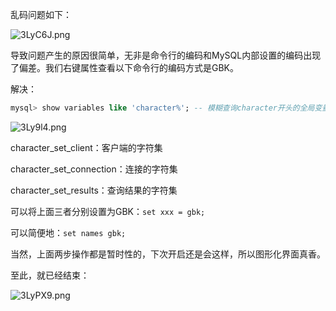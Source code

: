 乱码问题如下：

![3LyC6J.png](https://s2.ax1x.com/2020/03/06/3LyC6J.png)

导致问题产生的原因很简单，无非是命令行的编码和MySQL内部设置的编码出现了偏差。我们右键属性查看以下命令行的编码方式是GBK。

解决：

```sql
mysql> show variables like 'character%'; -- 模糊查询character开头的全局变量
```

![3Ly9l4.png](https://s2.ax1x.com/2020/03/06/3Ly9l4.png)

character_set_client：客户端的字符集

character_set_connection：连接的字符集

character_set_results：查询结果的字符集



可以将上面三者分别设置为GBK：`set xxx = gbk;`

可以简便地：`set names gbk;`

当然，上面两步操作都是暂时性的，下次开启还是会这样，所以图形化界面真香。

至此，就已经结束：

![3LyPX9.png](https://s2.ax1x.com/2020/03/06/3LyPX9.png)